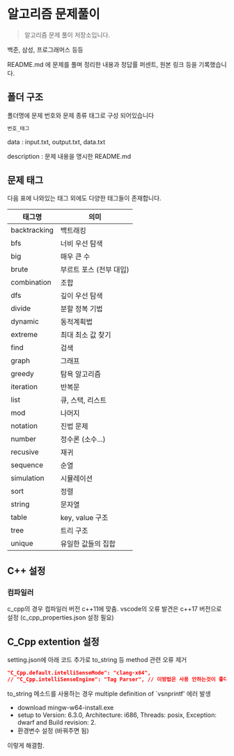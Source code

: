 # 알고리즘 문제풀이

> 알고리즘 문제 풀이 저장소입니다.

백준, 삼성, 프로그래머스 등등

README.md 에 문제를 풀며 정리한 내용과 정답률 퍼센트, 원본 링크 등을 기록했습니다.

## 폴더 구조

폴더명에 문제 번호와 문제 종류 태그로 구성 되어있습니다

```sh
번호_태그
```

data : input.txt, output.txt, data.txt

description : 문제 내용을 명시한 README.md

## 문제 태그

다음 표에 나와있는 태그 외에도 다양한 태그들이 존재합니다.

| 태그명       | 의미                    |
| ------------ | ----------------------- |
| backtracking | 백트래킹                |
| bfs          | 너비 우선 탐색          |
| big          | 매우 큰 수              |
| brute        | 부르트 포스 (전부 대입) |
| combination  | 조합                    |
| dfs          | 깊이 우선 탐색          |
| divide       | 분할 정복 기법          |
| dynamic      | 동적계획법              |
| extreme      | 최대 최소 값 찾기       |
| find         | 검색                    |
| graph        | 그래프                  |
| greedy       | 탐욕 알고리즘           |
| iteration    | 반복문                  |
| list         | 큐, 스택, 리스트        |
| mod          | 나머지                  |
| notation     | 진법 문제               |
| number       | 정수론 (소수...)        |
| recusive     | 재귀                    |
| sequence     | 순열                    |
| simulation   | 시뮬레이션              |
| sort         | 정렬                    |
| string       | 문자열                  |
| table        | key, value 구조         |
| tree         | 트리 구조               |
| unique       | 유일한 값들의 집합      |

## C++ 설정

### 컴파일러

c_cpp의 경우 컴파일러 버전 c++11에 맞춤.
vscode의 오류 발견은 c++17 버전으로 설정 (c_cpp_properties.json 설정 필요)

## C_Cpp extention 설정

setting.json에 아래 코드 추가로 to_string 등 method 관련 오류 제거

```json
"C_Cpp.default.intelliSenseMode": "clang-x64",
// "C_Cpp.intelliSenseEngine": "Tag Parser", // 이방법은 사용 안하는것이 좋다.
```

to_string 메소드를 사용하는 경우 multiple definition of `vsnprintf' 에러 발생

- download mingw-w64-install.exe
- setup to Version: 6.3.0, Architecture: i686, Threads: posix, Exception: dwarf and Build revision: 2.
- 환경변수 설정 (바꿔주면 됨)

이렇게 해결함.
